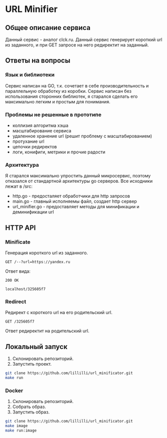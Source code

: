 # URL Minifier

## Общее описание сервиса

Данный сервис - аналог сlck.ru. Данный сервис генерирует короткий url из заданного, и при GET запросе на него редиректит на заданный.

## Ответы на вопросы

### Язык и библиотеки

Сервис написан на GO, т.к. сочетает в себе производительность и параллельную обработку из коробки. Сервис написан без использования сторонних библиотек, я старался сделать его максимально легким и простым для понимания.

### Проблемы не решенные в прототипе

- коллизия алгоритма хэша
- масштабирование сервиса
- удаленное хранение url (решит проблему с масштабированием)
- протухание url
- цепочки редиректов
- логи, конифиги, метрики и прочие радости

### Архитектура

Я старался максимально упростить данный микросервис, поэтому отказался от стандартной архитектуры go серверов.
Все исходники лежат в /src:

- http.go - предосталяет обработчики для http запросов
- main.go - главный исполняемы файл, создает http сервер
- url_minifier.go - предоставляет методы для минификации и деминификации url

## HTTP API

### Minificate

Генерация короткого url из заданного.

```http
GET /--?url=https://yandex.ru
```

Ответ вида:

```http
200 OK

localhost/325605f7
```

### Redirect

Редирект с короткого url на его родительский url.

```http
GET /325605f7
```

Ответ редиректит на родительский url.

## Локальный запуск

1. Склонировать репозиторий.
2. Запустить проект.

```bash
git clone https://github.com/lillilli/url_minificator.git
make run
```

### Docker

1. Склонировать репозиторий.
2. Собрать образ.
3. Запустить образ.

```bash
git clone https://github.com/lillilli/url_minificator.git
make image
make run:image
```
